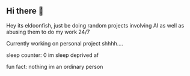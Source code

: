 ## Hi there 👋

Hey its eldoonfish, just be doing random projects involving AI as well as abusing them to do my work 24/7

Currently working on personal project shhhh.... 

sleep counter: 0 im sleep deprived af

fun fact: nothing im an ordinary person

<!--
**Izzuddin101/Izzuddin101** is a ✨ _special_ ✨ repository because its `README.md` (this file) appears on your GitHub profile.

Here are some ideas to get you started:

- 🔭 I’m currently working on ...
- 🌱 I’m currently learning ...
- 👯 I’m looking to collaborate on ...
- 🤔 I’m looking for help with ...
- 💬 Ask me about ...
- 📫 How to reach me: ...
- 😄 Pronouns: ...
- ⚡ Fun fact: ...
-->

